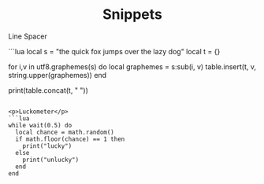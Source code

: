 <h1 align="center">Snippets</h1>

<p>Line Spacer</p>
```lua
local s = "the quick fox jumps over the lazy dog"
local t = {}

for i,v in utf8.graphemes(s) do 
	local graphemes = s:sub(i, v) 
	table.insert(t, v, string.upper(graphemes))
end

print(table.concat(t, " "))
```

<p>Luckometer</p>
```lua
while wait(0.5) do
  local chance = math.random()
  if math.floor(chance) == 1 then
    print("lucky")
  else
    print("unlucky")
  end
end
```
